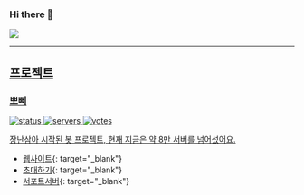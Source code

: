 ### Hi there 👋
<p align="left">
    <a href="https://github.com/lia1324/">
        <img src="https://github-readme-stats.vercel.app/api?username=NEXT1122&show_icons=true&theme=dark" /
    </a>
</p>

--------------------
## 프로젝트
### 뽀삐

![status](https://koreanbots.dev/api/widget/bots/status/896270994740764684.svg?icon=true&scale=1) 
![servers](https://koreanbots.dev/api/widget/bots/servers/896270994740764684.svg?icon=true&scale=1) 
![votes](https://koreanbots.dev/api/widget/bots/votes/896270994740764684.svg?icon=true&scale=1)

장난삼아 시작된 봇 프로젝트, 현재 지금은 약 8만 서버를 넘어섰어요.
* [웹사이트](https://poppymusic.xyz/){: target="_blank"}
* [초대하기](https://poppymusic.xyz/invite){: target="_blank"}
* [서포트서버](https://poppymusic.xyz/support){: target="_blank"}
